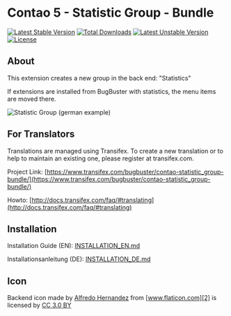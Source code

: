 # Contao 5 - Statistic Group - Bundle

[![Latest Stable Version](https://poser.pugx.org/bugbuster/contao-statistic_group-bundle/v/stable)](https://packagist.org/packages/bugbuster/contao-statistic_group-bundle)
[![Total Downloads](https://poser.pugx.org/bugbuster/contao-statistic_group-bundle/downloads)](https://packagist.org/packages/bugbuster/contao-statistic_group-bundle)
[![Latest Unstable Version](https://poser.pugx.org/bugbuster/contao-statistic_group-bundle/v/unstable)](https://packagist.org/packages/bugbuster/contao-statistic_group-bundle)
[![License](https://poser.pugx.org/bugbuster/contao-statistic_group-bundle/license)](https://packagist.org/packages/bugbuster/contao-statistic_group-bundle)


## About

This extension creates a new group in the back end: "Statistics"

If extensions are installed from BugBuster with statistics, the menu items are moved there.

![Statistic Group](https://contao.ninja/files/module/statistik-group-contao44.png)
(german example)


## For Translators
Translations are managed using Transifex. To create a new translation or to help to maintain an existing one, please register at transifex.com.

Project Link: [https://www.transifex.com/bugbuster/contao-statistic_group-bundle/](https://www.transifex.com/bugbuster/contao-statistic_group-bundle/)

Howto: [http://docs.transifex.com/faq/#translating](http://docs.transifex.com/faq/#translating)



## Installation

Installation Guide (EN): [INSTALLATION_EN.md](INSTALLATION_EN.md)

Installationsanleitung (DE): [INSTALLATION_DE.md](INSTALLATION_DE.md)


## Icon

Backend icon made by [Alfredo Hernandez][1] from [www.flaticon.com][2] is licensed by [CC 3.0 BY][3] 





<!-- http://www.flaticon.com/free-icon/bar-chart_156710#term=stats&page=6&position=96 -->


[1]: http://www.flaticon.com/authors/alfredo-hernandez
[2]: http://www.flaticon.com
[3]: http://creativecommons.org/licenses/by/3.0/
